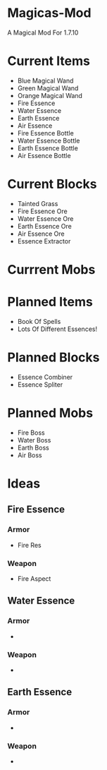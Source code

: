 # Magicas-Mod
A Magical Mod For 1.7.10

# Current Items
- Blue Magical Wand
- Green Magical Wand
- Orange Magical Wand
- Fire Essence
- Water Essence
- Earth Essence
- Air Essence
- Fire Essence Bottle
- Water Essence Bottle
- Earth Essence Bottle
- Air Essence Bottle

# Current Blocks
- Tainted Grass
- Fire Essence Ore
- Water Essence Ore
- Earth Essence Ore
- Air Essence Ore
- Essence Extractor

# Currrent Mobs

# Planned Items
- Book Of Spells
- Lots Of Different Essences!

# Planned Blocks
- Essence Combiner
- Essence Spliter

# Planned Mobs
- Fire Boss
- Water Boss
- Earth Boss
- Air Boss

# Ideas

## Fire Essence
### Armor
- Fire Res

### Weapon
- Fire Aspect

## Water Essence
### Armor
-

### Weapon
-

## Earth Essence
### Armor
-

### Weapon
-
